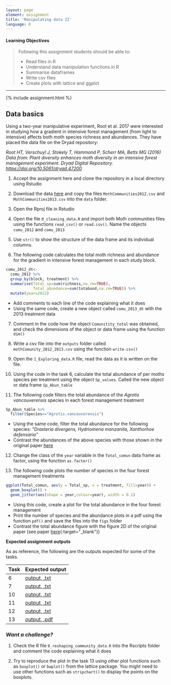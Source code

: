 ```yaml
---
layout: page
element: assignment
title: 'Manipulating data II'
language: R
---
```


#### Learning Objectives

> Following this assignment students should be able to:
>
>  - Read files in R
> - Understand data manipulation functions in R
> - Summarise dataframes
> - Write csv files
> - Create plots with lattice and ggplot

****
{% include assignment.html %}

## Data basics

Using a two-year manipulative experiment, Root et al. 2017 were interested in studying
how a gradient in intensive forest management (from light to intensive) affects both moth species richness and abundances. They have placed the data file on the Dryad repository:

*Root HT, Verschuyl J, Stokely T, Hammond P, Scherr MA, Betts MG (2016) Data from: Plant diversity enhances moth diversity in an intensive forest management experiment. Dryad Digital Repository. https://doi.org/10.5061/dryad.47200*

1. Accept the assignment here and clone the repository in a local directory using Rstudio

3. Download the data [here](https://doi.org/10.5061/dryad.47200) and copy the files `MothCommunities2012.csv` and `MothCommunities2013.csv` into the `data` folder.

3. Open the Rproj file in Rstudio

4. Open the file `0_cleaning_data.R` and import both Moth communities files using the functions `read_csv()` or `read.csv()`. Name the objects `comu_2012` and `comu_2013`

5. Use `str()` to show the structure of the data frame and its individual columns.

6. The following code calculates the total moth richness and abundance for the gradient in intensive forest management in each study block.  
```r
comu_2012_dt<-
  comu_2012 %>%
  group_by(block, treatment) %>%
  summarise(Total_sp=sum(richness,na.rm=TRUE),
            Total_abundance=sum(totabund,na.rm=TRUE)) %>%
  mutate(year=2012)
```
  * Add comments to each line of the code explaining what it does
  * Using the same code, create a new object called `comu_2013_dt` with the 2013 treatment data

7. Comment in the code how the object `Comunitity_total` was obtained, and check the dimensions of the object or data frame using the function `dim()`

8. Write a csv file into the `outputs` folder called `mothComunity_2012_2013.csv` using the function `write.csv()`

9. Open the `1_Exploring_data.R` file, read the data as it is written on the file.

10. Using the code in the task 6, calculate the total abundance of per moths species per treatment using the object `Sp_values`. Called the new object or data frame `Sp_Abun_table`

11. The following code filters the total abundance of the *Agrotis vancouverensis* species in each forest management treatment
```r
Sp_Abun_table %>%
  filter(Species=="Agrotis.vancouverensis")
```
  * Using the same code, filter the total abundance for the following species: *"Drasteria divergens, Hydriomena manzanita, Xanthorhoe defensaria"*
  * Contrast the abundances of the above species with those shown in the original paper [here](http://onlinelibrary.wiley.com/store/10.1002/eap.1426/asset/supinfo/eap1426-sup-0001-AppendixS1.docx?v=1&s=ba090f8047a359acf1dfdfc5672fe3654f2ae8f8)

12. Change the class of the `year` variable in the `Total_comun` data frame as factor, using the function `as.factor()`

13. The following code plots the number of species in the four forest management treatments

```r
ggplot(Total_comun, aes(y = Total_sp, x = treatment, fill=year)) +
  geom_boxplot() +
  geom_jitter(aes(shape = year,colour=year), width = 0.1)
```
  * Using this code, create a plot for the total abundance in the four forest management
  * Print the number of species and the abundance plots in a pdf using the function `pdf()` and save the files into the `figs` folder
  * Contrast the total abundance figure with the figure 2D of the original paper (see paper [here](http://onlinelibrary.wiley.com/doi/10.1002/eap.1426/full){:target="_blank"})

**Expected assignment outputs**

As as reference, the following are the outputs expected for some of the tasks.

  | Task | Expected output |
  |------|------------------------------------------|
  |  6   |[output, .txt](../../solutions/week4_Exercise06.txt)|
  |  7   |[output, .txt](../../solutions/week4_Exercise07.txt)|
  |  10   |[output, .txt](../../solutions/week4_Exercise10.txt)|
  |  11   |[output,  .txt](../../solutions/week4_Exercise11.txt)|
  |  12   |[output, .txt](../../solutions/week4_Exercise12.txt)|
  |  13   |[output, .pdf](../../solutions/week4_Exercise13.png)|


### *Want a challenge?*

1. Check the R file `0_reshaping_community_data.R` into the Rscripts folder and comment the code explaining what it does

2. Try to reproduce the plot in the task 13 using other plot functions such as `boxplot()` or `bwplot()` from the lattice package. You might need to use other functions such as `stripchart()` to display the points on the boxplots.
